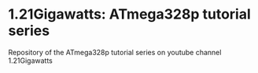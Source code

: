 # 1.21Gigawatts: ATmega328p tutorial series

Repository of the  ATmega328p tutorial series on youtube channel 1.21Gigawatts 

